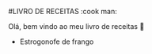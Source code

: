 #LIVRO DE RECEITAS :cook man:

Olá, bem vindo ao meu livro de receitas :wave:

 - Estrogonofe de frango

